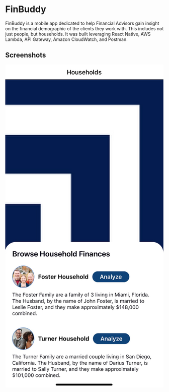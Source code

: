 # FinBuddy
FinBuddy is a mobile app dedicated to help Financial Advisors gain insight on the financial demographic of the clients they work with. This includes not just people, but households. It was built leveraging React Native, AWS Lambda, API Gateway, Amazon CloudWatch, and Postman.  

## Screenshots
![FinBuddy](frontend/assets/images/FinBuddyImg.png)





